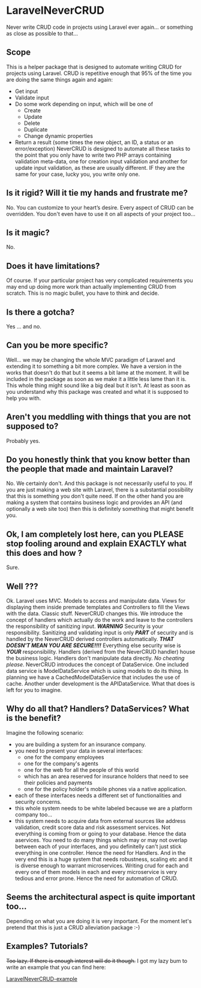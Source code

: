 # LaravelNeverCRUD
Never write CRUD code in projects using Laravel ever again... or something as close as possible to that...

## Scope
This is a helper package that is designed to automate writing CRUD for projects using Laravel. 
CRUD is repetitive enough that 95% of the time you are doing the same things again and again:
* Get input
* Validate input
* Do some work depending on input, which will be one of 
  * Create 
  * Update
  * Delete
  * Duplicate
  * Change dynamic properties
* Return a result (some times the new object, an ID, a status or an error/exception)
NeverCRUD is designed to automate all these tasks to the point that you only have to write two PHP arrays containing validation meta-data, one for creation input validation and another for update input validation, as these are usually different. IF they are the same for your case, lucky you, you write only one.

## Is it rigid? Will it tie my hands and frustrate me?
No. You can customize to your heart’s desire. Every aspect of CRUD can be overridden. You don't even have to use it on all aspects of your project too...

## Is it magic? 
No. 

## Does it have limitations? 
Of course. If your particular project has very complicated requirements you may end up doing more work than actually implementing CRUD from scratch. This is no magic bullet, you have to think and decide.

## Is there a gotcha?
Yes ... and no.

## Can you be more specific?
Well... we may be changing the whole MVC paradigm of Laravel and extending it to something a bit more complex. 
We have a version in the works that doesn't do that but it seems a bit lame at the moment. It will be included in the package as soon as we make it a little less lame than it is.
This whole thing might sound like a big deal but it isn't. At least as soon as you understand why this package was created and what it is supposed to help you with.

## Aren't you meddling with things that you are not supposed to?
Probably yes. 

## Do you honestly think that you know better than the people that made and maintain Laravel?
No. We certainly don't. And this package is not necessarily useful to you. If you are just making a web site with Laravel, there is a substantial possibility that this is something you don't quite need. If on the other hand you are making a system that contains business logic and provides an API (and optionally a web site too) then this is definitely something that might benefit you.

## Ok, I am completely lost here, can you PLEASE stop fooling around and explain EXACTLY what this does and how ?
Sure.

## Well ???
Ok. Laravel uses MVC. Models to access and manipulate data. Views for displaying them inside premade templates and Controllers to fill the Views with the data. Classic stuff. 
NeverCRUD changes this. We introduce the concept of handlers which actually do the work and leave to the controllers the responsibility of sanitizing input. ***WARNING*** Security is your responsibility. Sanitizing and validating input is only ***PART*** of security and is handled by the NeverCRUD derived controllers automatically. ***THAT DOESN'T MEAN YOU ARE SECURE!!!!*** Everything else security wise is ***YOUR*** responsibility. 
Handlers (derived from the NeverCRUD handler) house the business logic. Handlers don't manipulate data directly. *No cheating please*. NeverCRUD introduces the concept of DataService. One included data service is ModelDataService which is using models to do its thing. In planning we have a CachedModelDataService that includes the use of cache. Another under development is the APIDataService. What that does is left for you to imagine. 

## Why do all that? Handlers? DataServices? What is the benefit?
Imagine the following scenario:
  * you are building a system for an insurance company.
  * you need to present your data in several interfaces:
    * one for the company employees
    * one for the company's agents
    * one for the web for all the people of this world
    * which has an area reserved for insurance holders that need to see their policies and payments
    * one for the policy holder's mobile phones via a native application.
  * each of these interfaces needs a different set of functionalities and security concerns.
  * this whole system needs to be white labeled because we are a platform company too...
  * this system needs to acquire data from external sources like address validation, credit score data and risk assessment services. 
Not everything is coming from or going to your database. Hence the data aservices. You need to do many things which may or may not overlap between each of your interfaces, and you definitelly can't just stick everything in one controller. Hence the need for Handlers. And in the very end this is a huge system that needs robustness, scaling etc and it is diverse enough to warrant microservices. Writing crud for each and every one of them models in each and every microservice is very tedious and error prone. Hence the need for automation of CRUD.

## Seems the architectural aspect is quite important too...
Depending on what you are doing it is very important. For the moment let's pretend that this is just a CRUD alleviation package :-) 

## Examples? Tutorials?
~~Too lazy. If there is enough interest will do it though.~~
I got my lazy bum to write an example that you can find here:

[LaravelNeverCRUD-example](https://github.com/IoannisLoukeris/LaravelNeverCRUD-example)

